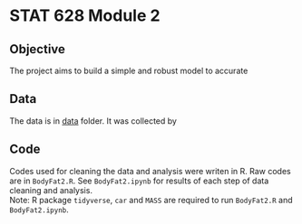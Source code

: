 # STAT 628 Module 2

## Objective  
The project aims to build a simple and robust model to accurate


## Data  
The data is in [data](https://github.com/JumpyJumpy/stat628-module2/tree/master/data) folder. It was collected by


## Code  
Codes used for cleaning the data and analysis were writen in R. Raw codes are in `BodyFat2.R`. See `BodyFat2.ipynb` for results of each step of data cleaning and analysis.   
Note: R package `tidyverse`, `car` and `MASS` are required to run `BodyFat2.R` and `BodyFat2.ipynb`.
